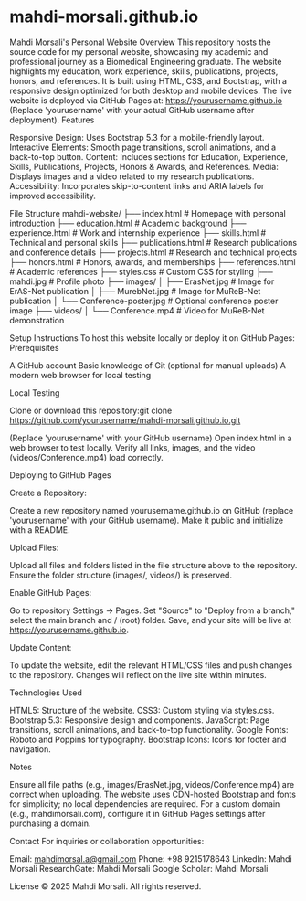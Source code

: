 # mahdi-morsali.github.io
Mahdi Morsali's Personal Website
Overview
This repository hosts the source code for my personal website, showcasing my academic and professional journey as a Biomedical Engineering graduate. The website highlights my education, work experience, skills, publications, projects, honors, and references. It is built using HTML, CSS, and Bootstrap, with a responsive design optimized for both desktop and mobile devices.
The live website is deployed via GitHub Pages at: https://yourusername.github.io (Replace 'yourusername' with your actual GitHub username after deployment).
Features

Responsive Design: Uses Bootstrap 5.3 for a mobile-friendly layout.
Interactive Elements: Smooth page transitions, scroll animations, and a back-to-top button.
Content: Includes sections for Education, Experience, Skills, Publications, Projects, Honors & Awards, and References.
Media: Displays images and a video related to my research publications.
Accessibility: Incorporates skip-to-content links and ARIA labels for improved accessibility.

File Structure
mahdi-website/
├── index.html               # Homepage with personal introduction
├── education.html           # Academic background
├── experience.html          # Work and internship experience
├── skills.html              # Technical and personal skills
├── publications.html        # Research publications and conference details
├── projects.html            # Research and technical projects
├── honors.html              # Honors, awards, and memberships
├── references.html          # Academic references
├── styles.css               # Custom CSS for styling
├── mahdi.jpg                # Profile photo
├── images/
│   ├── ErasNet.jpg          # Image for ErAS-Net publication
│   ├── MurebNet.jpg         # Image for MuReB-Net publication
│   └── Conference-poster.jpg # Optional conference poster image
├── videos/
│   └── Conference.mp4       # Video for MuReB-Net demonstration

Setup Instructions
To host this website locally or deploy it on GitHub Pages:
Prerequisites

A GitHub account
Basic knowledge of Git (optional for manual uploads)
A modern web browser for local testing

Local Testing

Clone or download this repository:git clone https://github.com/yourusername/mahdi-morsali.github.io.git

(Replace 'yourusername' with your GitHub username)
Open index.html in a web browser to test locally.
Verify all links, images, and the video (videos/Conference.mp4) load correctly.

Deploying to GitHub Pages

Create a Repository:

Create a new repository named yourusername.github.io on GitHub (replace 'yourusername' with your GitHub username).
Make it public and initialize with a README.


Upload Files:

Upload all files and folders listed in the file structure above to the repository.
Ensure the folder structure (images/, videos/) is preserved.


Enable GitHub Pages:

Go to repository Settings → Pages.
Set "Source" to "Deploy from a branch," select the main branch and / (root) folder.
Save, and your site will be live at https://yourusername.github.io.


Update Content:

To update the website, edit the relevant HTML/CSS files and push changes to the repository.
Changes will reflect on the live site within minutes.



Technologies Used

HTML5: Structure of the website.
CSS3: Custom styling via styles.css.
Bootstrap 5.3: Responsive design and components.
JavaScript: Page transitions, scroll animations, and back-to-top functionality.
Google Fonts: Roboto and Poppins for typography.
Bootstrap Icons: Icons for footer and navigation.

Notes

Ensure all file paths (e.g., images/ErasNet.jpg, videos/Conference.mp4) are correct when uploading.
The website uses CDN-hosted Bootstrap and fonts for simplicity; no local dependencies are required.
For a custom domain (e.g., mahdimorsali.com), configure it in GitHub Pages settings after purchasing a domain.

Contact
For inquiries or collaboration opportunities:

Email: mahdimorsal.a@gmail.com
Phone: +98 9215178643
LinkedIn: Mahdi Morsali
ResearchGate: Mahdi Morsali
Google Scholar: Mahdi Morsali

License
© 2025 Mahdi Morsali. All rights reserved.
